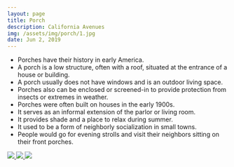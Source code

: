 ```yaml
---
layout: page
title: Porch
description: California Avenues
img: /assets/img/porch/1.jpg
date: Jun 2, 2019
---
```

* Porches have their history in early America.
* A porch is a low structure, often with a roof, situated at the entrance of a house or building.
* A porch usually does not have windows and is an outdoor living space.
* Porches also can be enclosed or screened-in to provide protection from insects or extremes in weather.
* Porches were often built on houses in the early 1900s.
* It serves as an informal extension of the parlor or living room.
* It provides shade and a place to relax during summer.
* It used to be a form of neighborly socialization in small towns.
* People would go for evening strolls and visit their neighbors sitting on their front porches.

<div class="img_row">
    <a data-fancybox="gallery" href="{{ site.baseurl }}/assets/img/porch/1.jpg">
        <img class="col one left" src="{{ site.baseurl }}/assets/img/porch/1.jpg" />
    </a>
    <a data-fancybox="gallery" href="{{ site.baseurl }}/assets/img/porch/2.jpg">
        <img class="col one left" src="{{ site.baseurl }}/assets/img/porch/2.jpg" />
    </a>
    <a data-fancybox="gallery" href="{{ site.baseurl }}/assets/img/porch/3.jpg">
        <img class="col one left" src="{{ site.baseurl }}/assets/img/porch/3.jpg" />
    </a>
</div>
